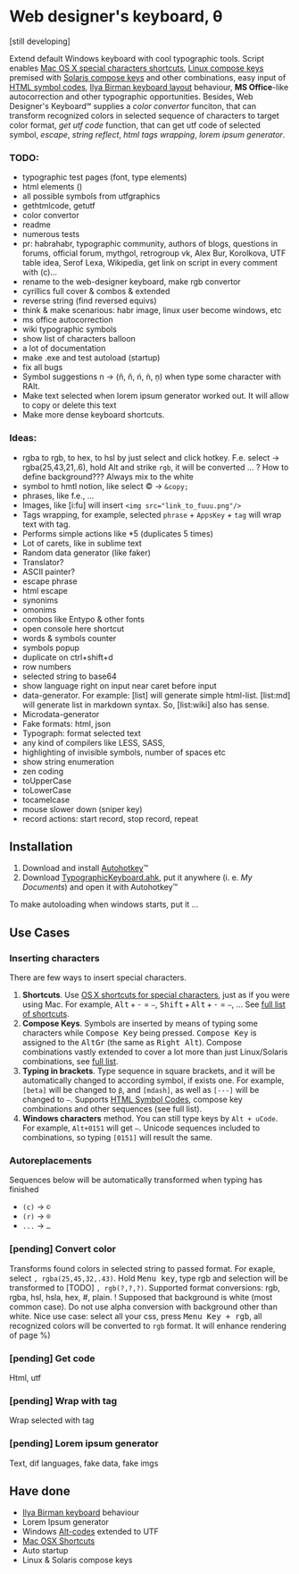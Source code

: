 # Web designer's keyboard, θ

[still developing]

Extend default Windows keyboard with cool typographic tools. Script enables <a href="http://www.nouilles.info/keyboard_shortcuts.html">Mac OS X special characters shortcuts</a>, <a href="http://help.ubuntu.com/community/GtkComposeTable">Linux compose keys</a> premised with <a href="http://docs.oracle.com/cd/E19683-01/806-4743/6jdq6q2n7/index.html">Solaris compose keys</a> and other combinations, easy input of <a href="http://www.w3schools.com/tags/ref_symbols.asp">HTML symbol codes</a>, <a href="http://ilyabirman.ru/projects/typography-layout/">Ilya Birman keyboard layout</a> behaviour, **MS Office**-like autocorrection and other typographic opportunities. Besides, Web Designer's Keyboard℠ supplies a _color convertor_ funciton, that can transform recognized colors in selected sequence of characters to target color format, _get utf code_ function, that can get utf code of selected symbol, _escape_, _string reflect_, _html tags wrapping_, _lorem ipsum generator_.

### TODO:

* typographic test pages (font, type elements)
* html elements ()
* all possible symbols from utfgraphics
* gethtmlcode, getutf
* color convertor
* readme
* numerous tests
* pr: habrahabr, typographic community, authors of blogs, questions in forums, official forum, mythgol, retrogroup vk, Alex Bur, Korolkova, UTF table idea, Serof Lexa, Wikipedia, get link on script in every comment with (c)…
* rename to the web-designer keyboard, make rgb convertor
* cyrillics full cover & combos & extended
* reverse string (find reversed equivs)
* think & make scenarious: habr image, linux user become windows, etc 
* ms office autocorrection
* wiki typographic symbols
* show list of characters balloon
* a lot of documentation
* make .exe and test autoload (startup)
* fix all bugs
* Symbol suggestions n → (ñ, ň, ń, ǹ, ņ) when type some character with RAlt.
* Make text selected when lorem ipsum generator worked out. It will allow to copy or delete this text
* Make more dense keyboard shortcuts.

### Ideas:

* rgba to rgb, to hex, to hsl by just select and click hotkey. F.e. select → rgba(25,43,21,.6), hold Alt and strike `rgb`, it will be converted … ? How to define background??? Always mix to the white
* symbol to hmtl notion, like select © → `&copy;`
* phrases, like f.e., …
* Images, like [i:fu] will insert `<img src="link_to_fuuu.png"/>`
* Tags wrapping, for example, selected `phrase` + `AppsKey` + `tag` will wrap text with tag.
* Performs simple actions like *5 (duplicates 5 times)
* Lot of carets, like in sublime text
* Random data generator (like faker)
* Translator?
* ASCII painter?
* escape phrase
* html escape
* synonims
* omonims
* combos like Entypo & other fonts
* open console here shortcut
* words & symbols counter
* symbols popup 
* duplicate on ctrl+shift+d
* row numbers
* selected string to base64
* show language right on input near caret before input
* data-generator. For example: [list] will generate simple html-list. [list:md] will generate list in markdown syntax. So, [list:wiki] also has sense.
* Microdata-generator
* Fake formats: html, json
* Typograph: format selected text
* any kind of compilers like LESS, SASS, 
* highlighting of invisible symbols, number of spaces etc
* show string enumeration
* zen coding
* toUpperCase
* toLowerCase
* tocamelcase
* mouse slower down (sniper key)
* record actions: start record, stop record, repeat

## Installation
1. Download and install <a href="http://www.autohotkey.com/">Autohotkey</a>™
2. Download <a href="http://dmitry-ivanov.me/playground/windows_typographic_hotkeys/TypographicHotkeys.ahk">TypographicKeyboard.ahk</a>, put it anywhere (i. e. _My Documents_) and open it with Autohotkey™

To make autoloading when windows starts, put it …

## Use Cases

### Inserting characters

There are few ways to insert special characters.

1. **Shortcuts**. Use <a href="http://www.nouilles.info/keyboard_shortcuts.html">OS X shortcuts for special characters</a>, just as if you were using Mac. For example, <kbd>Alt</kbd> + <kbd>-</kbd> = `–`, <kbd>Shift</kbd> + <kbd>Alt</kbd> + <kbd>-</kbd> = `—`, … See <a href="">full list of shortcuts</a>.
2. **Compose Keys**. Symbols are inserted by means of typing some characters while <kbd>Compose Key</kbd> being pressed. <kbd>Compose Key</kbd> is assigned to the <kbd>AltGr</kbd> (the same as <kbd>Right Alt</kbd>). Compose combinations vastly extended to cover a lot more than just Linux/Solaris combinations, see <a href="">full list</a>.
3. **Typing in brackets**. Type sequence in square brackets, and it will be automatically changed to according symbol, if exists one. For example, `[beta]` will be changed to `β`, and `[mdash]`, as well as `[---]` will be changed to `—`. Supports <a href="http://www.w3schools.com/tags/ref_symbols.asp">HTML Symbol Codes</a>, compose key combinations and other sequences (see full list).
4. **Windows characters** method. You can still type keys by `Alt + uCode`. For example, `Alt+0151` will get `—`. Unicode sequences included to combinations, so typing `[0151]` will result the same.

### Autoreplacements

Sequences below will be automatically transformed when typing has finished

 * `(c)` → `©`
 * `(r)` → `®`
 * `...` → `…`

### [pending] Convert color

Transforms found colors in selected string to passed format. For exaple, select `, rgba(25,45,32,.43)`. Hold <kbd>Menu key</kbd>, type rgb and selection will be transformed to [TODO] `, rgb(?,?,?)`. Supported format conversions: rgb, rgba, hsl, hsla, hex, #, plain.
! Supposed that background is white (most common case). Do not use alpha conversion with background other than white.
Nice use case: select all your css, press <kbd>Menu Key + rgb</kbd>, all recognized colors will be converted to `rgb` format. It will enhance rendering of page %)

### [pending] Get code

Html, utf

### [pending] Wrap with tag

Wrap selected with tag

### [pending] Lorem ipsum generator

Text, dif languages, fake data, fake imgs

## Have done
* <a href="http://ilyabirman.ru/projects/typography-layout/">Ilya Birman keyboard</a> behaviour
* Lorem Ipsum generator
* Windows <a href="http://en.wikipedia.org/wiki/Alt_code">Alt-codes</a> extended to UTF
* <a href="http://www.nouilles.info/keyboard_shortcuts.html">Mac OSX Shortcuts</a>
* Auto startup
* Linux & Solaris compose keys